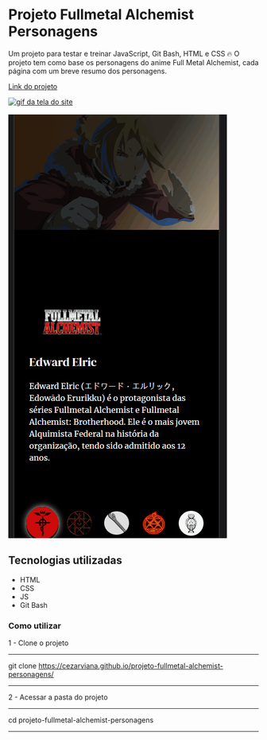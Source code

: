 # Projeto Fullmetal Alchemist Personagens

Um projeto para testar e treinar JavaScript, Git Bash, HTML e CSS 🔥
O projeto tem como base os personagens do anime Full Metal Alchemist, cada página com um breve resumo dos personagens.

[Link do projeto](https://cezarviana.github.io/projeto-fullmetal-alchemist-personagens/)

[<img src="src/imagens/fullmetalAlchemist.gif" alt="gif da tela do site">](https://cezarviana.github.io/projeto-fullmetal-alchemist-personagens/)
</br></br>
<img src="src/imagens/fma-mobile.gif" alt="gif da tela do site mobile">
## Tecnologias utilizadas
- HTML
- CSS
- JS
- Git Bash

### Como utilizar

1 - Clone o projeto
***
git clone <https://cezarviana.github.io/projeto-fullmetal-alchemist-personagens/>
***

2 - Acessar a pasta do projeto
***
cd projeto-fullmetal-alchemist-personagens
***
